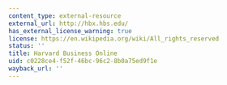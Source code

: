 ```yaml
---
content_type: external-resource
external_url: http://hbx.hbs.edu/
has_external_license_warning: true
license: https://en.wikipedia.org/wiki/All_rights_reserved
status: ''
title: Harvard Business Online
uid: c0228ce4-f52f-46bc-96c2-8b0a75ed9f1e
wayback_url: ''
---
```

